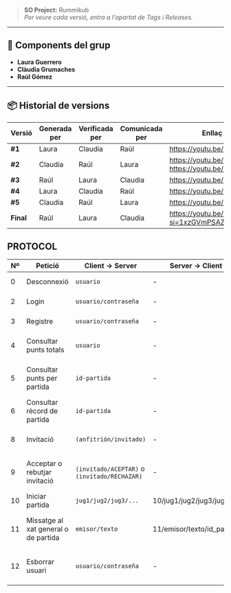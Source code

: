 > **SO Project:** Rummikub  
> _Per veure cada versió, entra a l'apartat de Tags i Releases._

---

## 👥 Components del grup

- **Laura Guerrero**  
- **Clàudia Grumaches**  
- **Raúl Gómez**  

---

## 📦 Historial de versions

| Versió    | Generada per   | Verificada per | Comunicada per | Enllaç vídeo                                                                  |
|-----------|----------------|----------------|----------------|-------------------------------------------------------------------------------|
| **#1**    | Laura          | Claudia        | Raúl           | https://youtu.be/06qZ5zRJRsw                                                  |
| **#2**    | Claudia        | Raúl           | Laura          | https://youtu.be/HKLj2eBOCGo<br>https://youtu.be/mOatfCI4nR0                  |
| **#3**    | Raúl           | Laura          | Claudia        | https://youtu.be/CCws0cWLQdY                                                  |
| **#4**    | Laura          | Claudia        | Raúl           | https://youtu.be/c753pwfwYhs                                                  |
| **#5**    | Claudia        | Raúl           | Laura          | https://youtu.be/Bki482JGCrI                                                  |
| **Final** | Raúl           | Laura          | Claudia        | https://youtu.be/8aa9kBz50NE?si=1xzGVmPSAZHMDIWC                              |

## PROTOCOL

| Nº | Petició                              | Client → Server                              | Server → Client                   | Descripció                                   |
| -- | ------------------------------------ | -------------------------------------------- | --------------------------------- | --------------------------------------------- |
| 0  | Desconnexió                          | `usuario`                                    | -                                 | Un usuari es desconnecta                      |
| 2  | Login                                | `usuario/contraseña`                         | -                                 | Inici de sessió                               |
| 3  | Registre                             | `usuario/contraseña`                         | -                                 | Creació de compte                             |
| 4  | Consultar punts totals               | `usuario`                                    | -                                 | Retorna punts totals del jugador              |
| 5  | Consultar punts per partida          | `id-partida`                                 | -                                 | Retorna puntuació del jugador a la partida    |
| 6  | Consultar rècord de partida          | `id-partida`                                 | -                                 | Mostra el rècord de la partida                |
| 8  | Invitació                            | `(anfitrión/invitado)`                       | -                                 | L’amfitrió convida a un altre jugador         |
| 9  | Acceptar o rebutjar invitació        | `(invitado/ACEPTAR)` o `(invitado/RECHAZAR)` | -                                 | El jugador accepta o rebutja la invitació     |
| 10 | Iniciar partida                      | `jug1/jug2/jug3/...`                         | 10/jug1/jug2/jug3/jug4/id         | S'inicia la partida                          |
| 11 | Missatge al xat general o de partida | `emisor/texto`                               | 11/emisor/texto/id_partida        | Enviar missatge a través del xat              |
| 12 | Esborrar usuari                      | `usuario/contraseña`                         | -                                 | Elimina l'usuari de la base de dades          |



